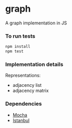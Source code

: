 # graph
A graph implementation in JS

### To run tests

```bash
npm install
npm test
```

### Implementation details

Representations:
* adjacency list
* adjacency matrix

### Dependencies

* [Mocha](https://github.com/mochajs/mocha)
* [Istanbul](https://github.com/gotwarlost/istanbul)
